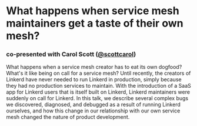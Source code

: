 # What happens when service mesh maintainers get a taste of their own mesh?

### co-presented with Carol Scott ([@scottcarol](https://github.com/scottcarol))

What happens when a service mesh creator has to eat its own dogfood?
What's it like being on call for a service mesh? Until recently, the
creators of Linkerd have never needed to run Linkerd in production,
simply because they had no production services to maintain. With the
introduction of a SaaS app for Linkerd users that is itself built on
Linkerd, Linkerd maintainers were suddenly on call for Linkerd. In this
talk, we describe several complex bugs we discovered, diagnosed, and
debugged as a result of running Linkerd ourselves, and how this change
in our relationship with our own service mesh changed the nature of
product development.
